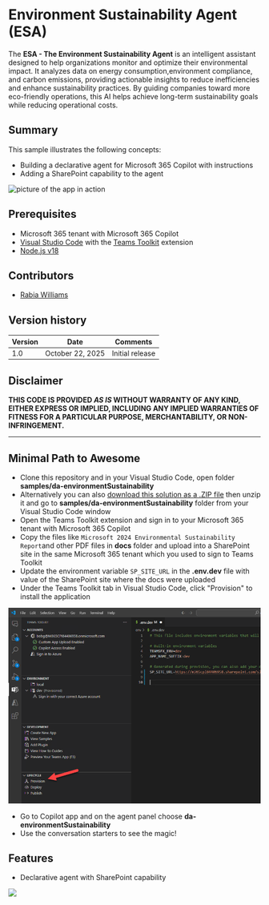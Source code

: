 # Environment Sustainability Agent (ESA)

The **ESA - The Environment Sustainability Agent** is an intelligent assistant designed to help organizations monitor and optimize their environmental impact. It analyzes data on energy consumption,environment compliance, and carbon emissions, providing actionable insights to reduce inefficiencies and enhance sustainability practices. By guiding companies toward more eco-friendly operations, this AI helps achieve long-term sustainability goals while reducing operational costs.

## Summary

This sample illustrates the following concepts:

- Building a declarative agent for Microsoft 365 Copilot with instructions
- Adding a SharePoint capability to the agent


![picture of the app in action](./assets/daSus.gif)


## Prerequisites

* Microsoft 365 tenant with Microsoft 365 Copilot
* [Visual Studio Code](https://code.visualstudio.com/) with the [Teams Toolkit](https://marketplace.visualstudio.com/items?itemName=TeamsDevApp.ms-teams-vscode-extension) extension
* [Node.js v18](https://nodejs.org/en/download/package-manager)


## Contributors

* [Rabia Williams](https://github.com/rabwill)

## Version history

Version|Date|Comments
-------|----|----
1.0|October 22, 2025|Initial release

## Disclaimer

**THIS CODE IS PROVIDED *AS IS* WITHOUT WARRANTY OF ANY KIND, EITHER EXPRESS OR IMPLIED, INCLUDING ANY IMPLIED WARRANTIES OF FITNESS FOR A PARTICULAR PURPOSE, MERCHANTABILITY, OR NON-INFRINGEMENT.**

---

## Minimal Path to Awesome

* Clone this repository and in your Visual Studio Code, open folder  **samples/da-environmentSustainability**
* Alternatively you can also  [download this solution as a .ZIP file](https://pnp.github.io/download-partial/?url=https://github.com/pnp/copilot-pro-dev-samples/tree/main/samples/da-environmentSustainability) then unzip it and go to **samples/da-environmentSustainability** folder from your Visual Studio Code window
* Open the Teams Toolkit extension and sign in to your Microsoft 365 tenant with Microsoft 365 Copilot
* Copy the files like `Microsoft 2024 Environmental Sustainability Report`and other PDF files in **docs** folder and upload into a SharePoint site in the same Microsoft 365 tenant which you used to sign to Teams Toolkit
* Update the environment variable `SP_SITE_URL` in the **.env.dev** file with value of the SharePoint site where the docs were uploaded
* Under the Teams Toolkit tab in Visual Studio Code, click "Provision" to install the application

![Click provision](./assets/provision-app.png)

* Go to Copilot app and on the agent panel choose **da-environmentSustainability**
* Use the conversation starters to see the magic!


## Features

- Declarative agent with SharePoint capability

![](https://m365-visitor-stats.azurewebsites.net/SamplesGallery/da-environmentSustainability)
